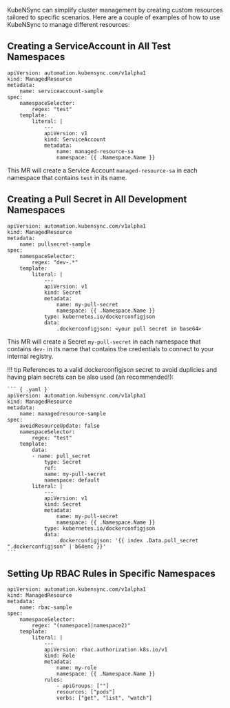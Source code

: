 KubeNSync can simplify cluster management by creating custom resources tailored to specific scenarios. Here are a couple of examples of how to use KubeNSync to manage different resources:

## Creating a ServiceAccount in All Test Namespaces
``` { .yaml }
apiVersion: automation.kubensync.com/v1alpha1
kind: ManagedResource
metadata:
    name: serviceaccount-sample
spec:
    namespaceSelector:
        regex: "test"
    template:
        literal: |
            ---
            apiVersion: v1
            kind: ServiceAccount
            metadata:
                name: managed-resource-sa
                namespace: {{ .Namespace.Name }}
```
This MR will create a Service Account `managed-resource-sa` in each namespace that contains `test` in its name.

## Creating a Pull Secret in All Development Namespaces
``` { .yaml }
apiVersion: automation.kubensync.com/v1alpha1
kind: ManagedResource
metadata:
    name: pullsecret-sample
spec:
    namespaceSelector:
        regex: "dev-.*"
    template:
        literal: |
            ---
            apiVersion: v1
            kind: Secret
            metadata:
                name: my-pull-secret
                namespace: {{ .Namespace.Name }}
            type: kubernetes.io/dockerconfigjson
            data:
                .dockerconfigjson: <your pull secret in base64>
```
This MR will create a Secret `my-pull-secret` in each namespace that contains `dev-` in its name that contains the credentials to connect to your internal registry.

!!! tip
    References to a valid dockerconfigjson secret to avoid duplicies and having plain secrets can be also used (an recommended!):

    ``` { .yaml }
    apiVersion: automation.kubensync.com/v1alpha1
    kind: ManagedResource
    metadata:
        name: managedresource-sample
    spec:
        avoidResourceUpdate: false
        namespaceSelector:
            regex: "test"
        template:
            data:
            - name: pull_secret
                type: Secret
                ref:
                name: my-pull-secret
                namespace: default
            literal: |
                ---
                apiVersion: v1
                kind: Secret
                metadata:
                    name: my-pull-secret
                    namespace: {{ .Namespace.Name }}
                type: kubernetes.io/dockerconfigjson
                data:
                    .dockerconfigjson: '{{ index .Data.pull_secret ".dockerconfigjson" | b64enc }}'
    ```

## Setting Up RBAC Rules in Specific Namespaces
``` { .yaml }
apiVersion: automation.kubensync.com/v1alpha1
kind: ManagedResource
metadata:
    name: rbac-sample
spec:
    namespaceSelector:
        regex: "(namespace1|namespace2)"
    template:
        literal: |
            ---
            apiVersion: rbac.authorization.k8s.io/v1
            kind: Role
            metadata:
                name: my-role
                namespace: {{ .Namespace.Name }}
            rules:
                - apiGroups: [""]
                resources: ["pods"]
                verbs: ["get", "list", "watch"]
```
